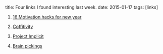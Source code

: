 title: Four links I found interesting last week.
date: 2015-01-17
tags: [links]

1. [16 Motivation hacks for new year](https://www.wrike.com/blog/16-motivation-hacks-new-year/)

2. [Coffitivity](https://coffitivity.com/)

3. [Project Implicit](https://implicit.harvard.edu/implicit/)

4. [Brain pickings](http://www.brainpickings.org/)
